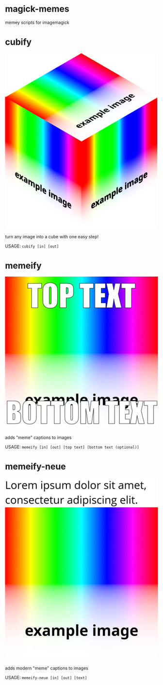 # magick-memes
memey scripts for imagemagick

# cubify
![cubify](images/cubify.png)

turn any image into a cube with one easy step!

USAGE: `cubify [in] [out]`

# memeify 
![memeify](images/memeify.png)

adds "meme" captions to images

USAGE: `memeify [in] [out] [top text] [bottom text (optional)]`

# memeify-neue
![memeify-neue](images/neue.png)

adds modern "meme" captions to images

USAGE: `memeify-neue [in] [out] [text]`
